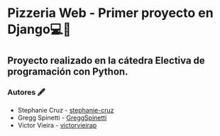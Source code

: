 # Pizzeria Web - Primer proyecto en Django💻🍕

## Proyecto realizado en la cátedra Electiva de programación con Python.

### Autores 🖋

- Stephanie Cruz - [stephanie-cruz](https://github.com/stephanie-cruz)
- Gregg Spinetti - [GreggSpinetti](https://github.com/GreggSpinetti)
- Victor Vieira - [victorvieirap](https://github.com/victorvieirap)
